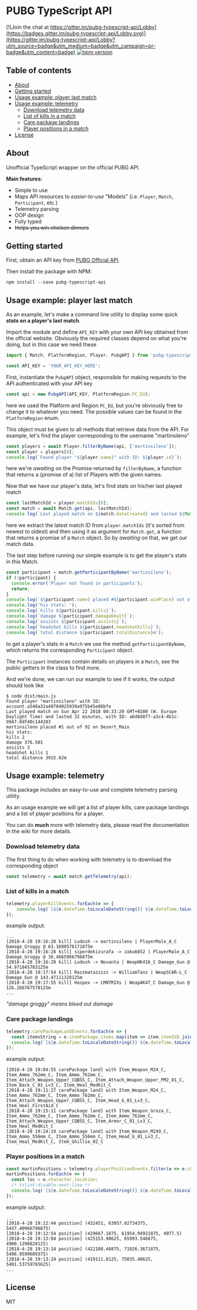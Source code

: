 
# PUBG TypeScript API

[![Join the chat at https://gitter.im/pubg-typescript-api/Lobby](https://badges.gitter.im/pubg-typescript-api/Lobby.svg)](https://gitter.im/pubg-typescript-api/Lobby?utm_source=badge&utm_medium=badge&utm_campaign=pr-badge&utm_content=badge)
[![npm version](https://badge.fury.io/js/pubg-typescript-api.svg)](https://www.npmjs.com/package/pubg-typescript-api)


## Table of contents
  * [About](#about)
  * [Getting started](#getting-started)
  * [Usage example: player last match](#usage-example-player-last-match)
  * [Usage example: telemetry](#usage-example-telemetry)
      * [Download telemetry data](#download-telemetry-data)
      * [List of kills in a match](#list-of-kills-in-a-match)
      * [Care package landings](#care-package-landings)
      * [Player positions in a match](#player-positions-in-a-match)
  * [License](#license)


## About
Unofficial TypeScript wrapper on the official PUBG API.

**Main features**:

- Simple to use
- Maps API resources to *easier-to-use* "Models" (i.e. `Player`, `Match`, `Participant`, etc.)
- Telemetry parsing
- OOP design
- Fully typed
- ~~Helps you win chicken dinners~~

## Getting started

First, obtain an API key from [PUBG Official API](https://developer.playbattlegrounds.com/).

Then install the package with NPM:
```
npm install --save pubg-typescript-api
```

## Usage example: player last match

As an example, let's make a command line utility to display some quick **stats on a player's last match**.

Import the module and define `API_KEY` with your own API key obtained from the official website.
Obviously the required classes depend on what you're doing, but in this case we need these

```typescript
import { Match, PlatformRegion, Player, PubgAPI } from 'pubg-typescript-api';

const API_KEY = 'YOUR_API_KEY_HERE';
```

First, instantiate the `PubgAPI` object, responsible for making requests to the API authenticated with your API key

```typescript
const api = new PubgAPI(API_KEY, PlatformRegion.PC_EU);
```

here we used the Platform and Region `PC_EU`, but you're obviously free to change it to whatever you need. The possible values can be found in the `PlatformRegion` enum.

This object must be given to all methods that retrieve data from the API. For example, let's find the player corresponding to the username "martinsileno"

```typescript
const players = await Player.filterByName(api, ['martinsileno']);
const player = players[0];
console.log(`Found player "${player.name}" with ID: ${player.id}`);
```

here we're *awaiting* on the Promise returned by `filterByName`, a function that returns a (promise of a) list of Players with the given names.

Now that we have our player's data, let's find stats on his/her last played match

```typescript
const lastMatchId = player.matchIds[0];
const match = await Match.get(api, lastMatchId);
console.log(`Last played match on ${match.dateCreated} and lasted ${Math.round(match.duration / 60)} minutes, with ID: ${match.id}`);
```

here we extract the latest match ID from `player.matchIds` (it's sorted from newest to oldest) and then using it as argument for `Match.get`, a function that returns a promise of a `Match` object. So by *awaiting* on that, we get our match data.

The last step before running our simple example is to get the player's stats in this Match.

```typescript
const participant = match.getParticipantByName('martinsileno');
if (!participant) {
  console.error('Player not found in participants');
  return;
}
console.log(`${participant.name} placed #${participant.winPlace} out of ${match.participants.length} on ${match.map}`);
console.log('his stats: ');
console.log(`kills ${participant.kills}`);
console.log(`damage ${participant.damageDealt}`);
console.log(`assists ${participant.assists}`);
console.log(`headshot kills ${participant.headshotKills}`);
console.log(`total distance ${participant.totalDistance}m`);
```

to get a player's stats in a `Match` we use the method `getParticipantByName`, which returns the corresponding `Participant` object.

The `Participant` instances contain details on players in a `Match`, see the public getters in the class to find more.

And we're done, we can run our example to see if it works, the output should look like

```
$ node dist/main.js
Found player "martinsileno" with ID: account.a540a32a49784025939a975b45e86bfe
Last played match on Sun Apr 22 2018 00:33:20 GMT+0200 (W. Europe Daylight Time) and lasted 32 minutes, with ID: a6d8d8f7-a3c4-4b1c-9947-8df40c144283
martinsileno placed #1 out of 92 on Desert_Main
his stats:
kills 2
damage 376.501
assists 3
headshot kills 1
total distance 3915.62m
```

## Usage example: telemetry

This package includes an easy-to-use and complete telemetry parsing utility.

As an usage example we will get a list of player kills, care package landings and a list of player positions for a player.

You can do **much** more with telemetry data, please read the documentation in the wiki for more details.

### Download telemetry data

The first thing to do when working with telemetry is to download the corresponding object

```typescript
const telemetry = await match.getTelemetry(api);
```

### List of kills in a match

```typescript
telemetry.playerKillEvents.forEach(e => {
    console.log(`[${e.dateTime.toLocaleDateString()} ${e.dateTime.toLocaleTimeString()} kill] ${e.killer.name} -> ${e.victim.name} | ${e.damageCauserName} ${e.damageTypeCategory} @ ${e.distance / 100}m`);
});
```

example output:

```
...
[2018-4-28 19:16:28 kill] Ludosh -> martinsileno | PlayerMale_A_C Damage_Groggy @ 63.1690576171875m
[2018-4-28 19:16:28 kill] siperdekizurafa -> zaku6652 | PlayerMale_A_C Damage_Groggy @ 36.4665966796875m
[2018-4-28 19:16:28 kill] Ludosh -> Novanta | WeapHK416_C Damage_Gun @ 54.971845703125m
[2018-4-28 19:17:54 kill] Razzmatazzzzz -> WilliamTanz | WeapSCAR-L_C Damage_Gun @ 143.47111328125m
[2018-4-28 19:17:55 kill] Haspex -> LMNTRIXs | WeapAK47_C Damage_Gun @ 126.266767578125m
...
```

*"damage groggy" means bleed out damage*

### Care package landings

```typescript
telemetry.carePackageLandEvents.forEach(e => {
  const itemsString = e.itemPackage.items.map(item => item.itemId).join(', ');
  console.log(`[${e.dateTime.toLocaleDateString()} ${e.dateTime.toLocaleTimeString()} carePackage land] with ${itemsString}`);
});
```

example output:

```
[2018-4-28 19:04:55 carePackage land] with Item_Weapon_M24_C, Item_Ammo_762mm_C, Item_Ammo_762mm_C, Item_Attach_Weapon_Upper_CQBSS_C, Item_Attach_Weapon_Upper_PM2_01_C, Item_Back_C_01_Lv3_C, Item_Heal_MedKit_C
[2018-4-28 19:11:27 carePackage land] with Item_Weapon_M24_C, Item_Ammo_762mm_C, Item_Ammo_762mm_C, Item_Attach_Weapon_Upper_CQBSS_C, Item_Head_G_01_Lv3_C, Item_Heal_FirstAid_C
[2018-4-28 19:15:11 carePackage land] with Item_Weapon_Groza_C, Item_Ammo_762mm_C, Item_Ammo_762mm_C, Item_Ammo_762mm_C, Item_Attach_Weapon_Upper_CQBSS_C, Item_Armor_C_01_Lv3_C, Item_Heal_MedKit_C
[2018-4-28 19:24:19 carePackage land] with Item_Weapon_M249_C, Item_Ammo_556mm_C, Item_Ammo_556mm_C, Item_Head_G_01_Lv3_C, Item_Heal_MedKit_C, Item_Ghillie_02_C
```

### Player positions in a match

```typescript
const martinPositions = telemetry.playerPositionEvents.filter(e => e.character.name === 'martinsileno');
martinPositions.forEach(e => {
  const loc = e.character.location;
  /* tslint:disable-next-line */
  console.log(`[${e.dateTime.toLocaleDateString()} ${e.dateTime.toLocaleTimeString()} position] (${loc.x}, ${loc.y}, ${loc.z})`);
});
```

example output:

```
...
[2018-4-28 19:12:44 position] (432451, 63057.02734375, 5437.40966796875)
[2018-4-28 19:12:54 position] (429667.1875, 61954.94921875, 4977.5)
[2018-4-28 19:13:04 position] (425153.90625, 65993.546875, 4900.1298828125)
[2018-4-28 19:13:14 position] (422108.46875, 71026.3671875, 5496.9599609375)
[2018-4-28 19:13:24 position] (419111.8125, 75035.40625, 5401.53759765625)
...
```

## License

MIT
